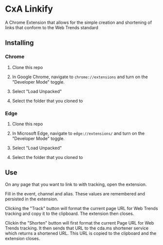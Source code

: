 # CxA Linkify

A Chrome Extension that allows for the simple creation and shortening of links that conform to the Web Trends standard

## Installing

### Chrome

1. Clone this repo

2. In Google Chrome, navigate to `chrome://extensions` and turn on the "Developer Mode" toggle.

3. Select "Load Unpacked"

4. Select the folder that you cloned to

### Edge

1. Clone this repo

2. In Microsoft Edge, navigate to `edge://extensions/` and turn on the "Developer Mode" toggle.

3. Select "Load Unpacked"

4. Select the folder that you cloned to


## Use

On any page that you want to link to with tracking, open the extension.

Fill in the event, channel and alias. These values are remembered and persisted in the extension.

Clicking the "Track" button will format the current page URL for Web Trends tracking and copy it to the clipboard. The extension then closes.

Clickin the "Shorten" button will first format the current Page URL for Web Trends tracking. It then sends that URL to the cda.ms shortener service which returns a shortened URL. This URL is copied to the clipboard and the extension closes.
